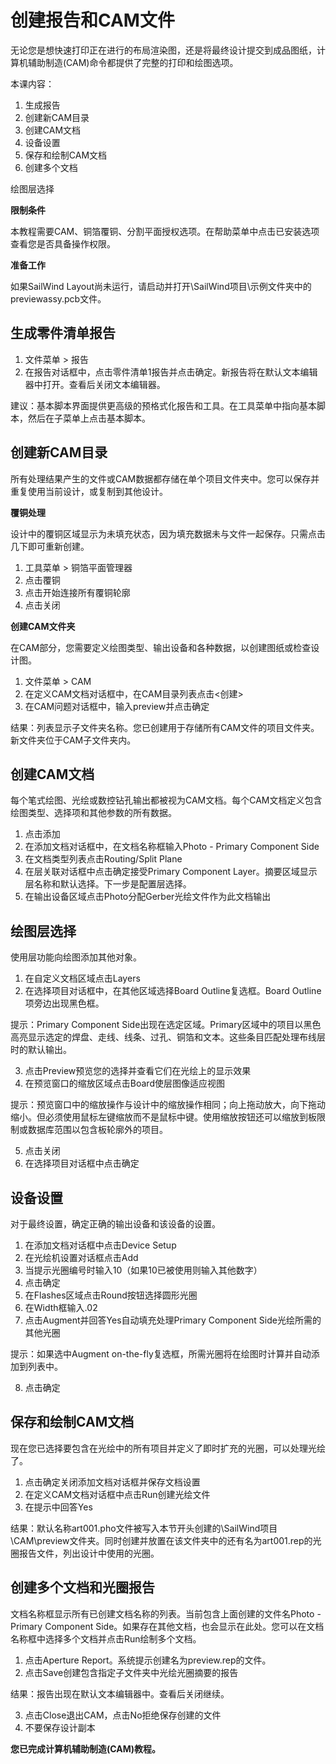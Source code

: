 # 创建报告和CAM文件

无论您是想快速打印正在进行的布局渲染图，还是将最终设计提交到成品图纸，计算机辅助制造(CAM)命令都提供了完整的打印和绘图选项。

本课内容：

1. 生成报告
2. 创建新CAM目录
3. 创建CAM文档
4. 设备设置
5. 保存和绘制CAM文档
6. 创建多个文档

绘图层选择

**限制条件**

本教程需要CAM、铜箔覆铜、分割平面授权选项。在帮助菜单中点击已安装选项查看您是否具备操作权限。

**准备工作**

如果SailWind Layout尚未运行，请启动并打开\SailWind项目\示例文件夹中的previewassy.pcb文件。

## 生成零件清单报告

1. 文件菜单 > 报告
2. 在报告对话框中，点击零件清单1报告并点击确定。新报告将在默认文本编辑器中打开。查看后关闭文本编辑器。

建议：基本脚本界面提供更高级的预格式化报告和工具。在工具菜单中指向基本脚本，然后在子菜单上点击基本脚本。

## 创建新CAM目录

所有处理结果产生的文件或CAM数据都存储在单个项目文件夹中。您可以保存并重复使用当前设计，或复制到其他设计。

**覆铜处理**

设计中的覆铜区域显示为未填充状态，因为填充数据未与文件一起保存。只需点击几下即可重新创建。

1. 工具菜单 > 铜箔平面管理器
2. 点击覆铜
3. 点击开始连接所有覆铜轮廓
4. 点击关闭

**创建CAM文件夹**

在CAM部分，您需要定义绘图类型、输出设备和各种数据，以创建图纸或检查设计图。

1. 文件菜单 > CAM
2. 在定义CAM文档对话框中，在CAM目录列表点击<创建>
3. 在CAM问题对话框中，输入preview并点击确定

结果：列表显示子文件夹名称。您已创建用于存储所有CAM文件的项目文件夹。新文件夹位于CAM子文件夹内。

## 创建CAM文档

每个笔式绘图、光绘或数控钻孔输出都被视为CAM文档。每个CAM文档定义包含绘图类型、选择项和其他参数的所有数据。

1. 点击添加
2. 在添加文档对话框中，在文档名称框输入Photo - Primary Component Side
3. 在文档类型列表点击Routing/Split Plane
4. 在层关联对话框中点击确定接受Primary Component Layer。摘要区域显示层名称和默认选择。下一步是配置层选择。
5. 在输出设备区域点击Photo分配Gerber光绘文件作为此文档输出

## 绘图层选择

使用层功能向绘图添加其他对象。

1. 在自定义文档区域点击Layers
2. 在选择项目对话框中，在其他区域选择Board Outline复选框。Board Outline项旁边出现黑色框。

提示：Primary Component Side出现在选定区域。Primary区域中的项目以黑色高亮显示选定的焊盘、走线、线条、过孔、铜箔和文本。这些条目匹配处理布线层时的默认输出。

3. 点击Preview预览您的选择并查看它们在光绘上的显示效果
4. 在预览窗口的缩放区域点击Board使层图像适应视图

提示：预览窗口中的缩放操作与设计中的缩放操作相同；向上拖动放大，向下拖动缩小。但必须使用鼠标左键缩放而不是鼠标中键。使用缩放按钮还可以缩放到板限制或数据库范围以包含板轮廓外的项目。

5. 点击关闭
6. 在选择项目对话框中点击确定

## 设备设置

对于最终设置，确定正确的输出设备和该设备的设置。

1. 在添加文档对话框中点击Device Setup
2. 在光绘机设置对话框点击Add
3. 当提示光圈编号时输入10（如果10已被使用则输入其他数字）
4. 点击确定
5. 在Flashes区域点击Round按钮选择圆形光圈
6. 在Width框输入.02
7. 点击Augment并回答Yes自动填充处理Primary Component Side光绘所需的其他光圈

提示：如果选中Augment on-the-fly复选框，所需光圈将在绘图时计算并自动添加到列表中。

8. 点击确定

## 保存和绘制CAM文档

现在您已选择要包含在光绘中的所有项目并定义了即时扩充的光圈，可以处理光绘了。

1. 点击确定关闭添加文档对话框并保存文档设置
2. 在定义CAM文档对话框中点击Run创建光绘文件
3. 在提示中回答Yes

结果：默认名称art001.pho文件被写入本节开头创建的\SailWind项目\CAM\preview文件夹。同时创建并放置在该文件夹中的还有名为art001.rep的光圈报告文件，列出设计中使用的光圈。

## 创建多个文档和光圈报告

文档名称框显示所有已创建文档名称的列表。当前包含上面创建的文件名Photo - Primary Component Side。如果存在其他文档，也会显示在此处。您可以在文档名称框中选择多个文档并点击Run绘制多个文档。

1. 点击Aperture Report。系统提示创建名为preview.rep的文件。
2. 点击Save创建包含指定子文件夹中光绘光圈摘要的报告

结果：报告出现在默认文本编辑器中。查看后关闭继续。

3. 点击Close退出CAM，点击No拒绝保存创建的文件
4. 不要保存设计副本

**您已完成计算机辅助制造(CAM)教程。**
